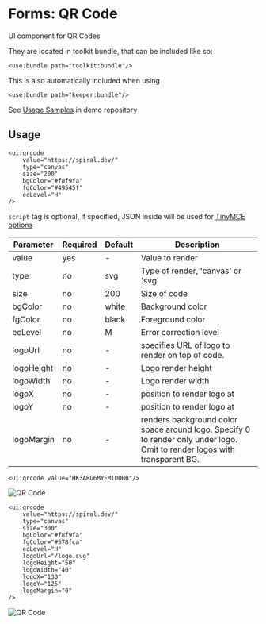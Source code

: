 # Forms: QR Code

UI component for QR Codes

They are located in toolkit bundle, that can be included like so: 

```xhtml
<use:bundle path="toolkit:bundle"/>
```
This is also automatically included when using

```xhtml
<use:bundle path="keeper:bundle"/>
```

See [Usage Samples](https://github.com/spiral/app-keeper/blob/master/app/views/keeper/showcase/qrcode.dark.php) in demo repository

## Usage

```xhtml
<ui:qrcode
    value="https://spiral.dev/"
    type="canvas"
    size="200"
    bgColor="#f8f9fa"
    fgColor="#49545f"
    ecLevel="H"
/>
```

`script` tag is optional, if specified, JSON inside will be used for [TinyMCE options](https://www.tiny.cloud/docs/configure/)

Parameter|Required|Default|Description
--- | --- | --- |---
value|yes|-|Value to render
type|no|svg|Type of render, 'canvas' or 'svg'
size|no|200|Size of code
bgColor|no|white|Background color
fgColor|no|black|Foreground color
ecLevel|no|M|Error correction level
logoUrl|no|-|specifies URL of logo to render on top of code.
logoHeight|no|-|Logo render height
logoWidth|no|-|Logo render width
logoX|no|-|position to render logo at
logoY|no|-|position to render logo at
logoMargin|no|-|renders background color space around logo. Specify 0 to render only under logo. Omit to render logos with transparent BG.


```xhtml
<ui:qrcode value="HK3ARG6MYFMIDDHB"/>
```

![QR Code](https://user-images.githubusercontent.com/16134699/103222713-b6914480-4935-11eb-8499-07e9b2d57b52.png)

```xhtml
<ui:qrcode
    value="https://spiral.dev/"
    type="canvas"
    size="300"
    bgColor="#f8f9fa"
    fgColor="#578fca"
    ecLevel="H"
    logoUrl="/logo.svg"
    logoHeight="50"
    logoWidth="40"
    logoX="130"
    logoY="125"
    logoMargin="0"
/>
```

![QR Code](https://user-images.githubusercontent.com/16134699/103222715-b729db00-4935-11eb-98f2-6c9adddd3124.png)

